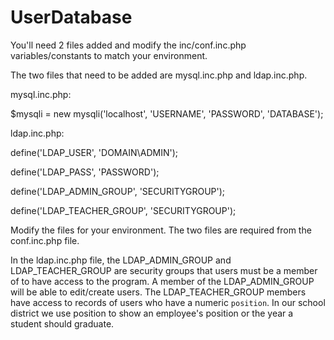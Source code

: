 # UserDatabase

You'll need 2 files added and modify the inc/conf.inc.php variables/constants to match your environment.

The two files that need to be added are mysql.inc.php and ldap.inc.php.


mysql.inc.php:

$mysqli = new mysqli('localhost', 'USERNAME', 'PASSWORD', 'DATABASE');


ldap.inc.php:

define('LDAP_USER', 'DOMAIN\ADMIN');

define('LDAP_PASS', 'PASSWORD');

define('LDAP_ADMIN_GROUP', 'SECURITYGROUP');

define('LDAP_TEACHER_GROUP', 'SECURITYGROUP');

Modify the files for your environment.  The two files are required from the conf.inc.php file.


In the ldap.inc.php file, the LDAP_ADMIN_GROUP and LDAP_TEACHER_GROUP are security groups that users must be
a member of to have access to the program.  A member of the LDAP_ADMIN_GROUP will be able to edit/create
users.  The LDAP_TEACHER_GROUP members have access to records of users who have a numeric `position`. In our
school district we use position to show an employee's position or the year a student should graduate.
